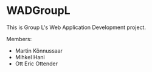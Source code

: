 # WADGroupL

This is Group L's Web Application Development project.

Members:

* Martin Kõnnussaar
* Mihkel Hani
* Ott Eric Ottender
